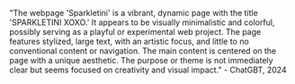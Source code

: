 "The webpage 'Sparkletini' is a vibrant, dynamic page with the title 'SPARKLETINI XOXO.' It appears to be visually minimalistic and colorful, possibly serving as a playful or experimental web project. The page features stylized, large text, with an artistic focus, and little to no conventional content or navigation. The main content is centered on the page with a unique aesthetic. The purpose or theme is not immediately clear but seems focused on creativity and visual impact." - ChatGBT, 2024

